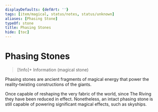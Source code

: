 ```yaml
---
displayDefaults: {defArt: ''}
tags: [item/magical, status/notes, status/unknown]
aliases: [Phasing Stone]
typeOf: stone
title: Phasing Stones
hide: [toc]
---
```


# Phasing Stones
>[!info]+ Information
> (magical stone)

Phasing stones are ancient fragments of magical energy that power the reality-twisting constructions of the giants. 

Once capable of reshaping the very fabric of the world, since The Riving they have been reduced in effect. Nonetheless, an intact phasing stone is still capable of powering significant magical effects, such as skyships.

